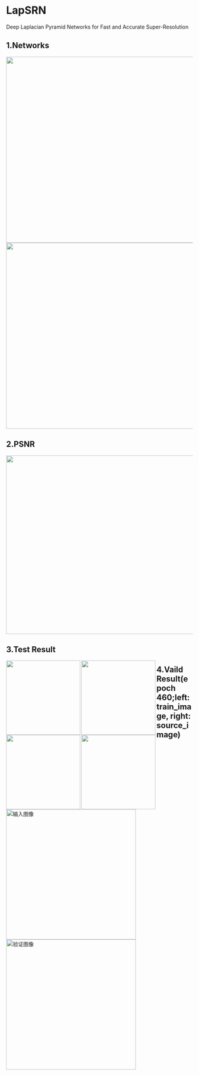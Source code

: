 # LapSRN
Deep Laplacian Pyramid Networks for Fast and Accurate Super-Resolution
## 1.Networks
<div>
  <img src="https://github.com/ch135/LapSRN/blob/master/network/1.png" width="900px", height="500px" align="center"/>
  <img src="https://github.com/ch135/LapSRN/blob/master/network/2.png" width="900px", height="500px" align="center"/>
</div>

## 2.PSNR
<div>
  <img src="https://github.com/ch135/LapSRN/blob/master/sample/train/PSNR.png" width="640px" height="480px"/>
</div>

## 3.Test Result
<div>
  <img src="https://github.com/ch135/LapSRN/blob/master/sample/test/test_input0.png" width="200px" height="200px" align="left"/>
  <img src="https://github.com/ch135/LapSRN/blob/master/sample/test/test_output0.png"  width="200px" height="200px" align="left">
  <img src="https://github.com/ch135/LapSRN/blob/master/sample/test/test_input1.png" width="200px" height="200px" align="left"/>
  <img src="https://github.com/ch135/LapSRN/blob/master/sample/test/test_output1.png"  width="200px" height="200px" align="left">
</div>

## 4.Vaild Result(epoch 460;left: train_image, right: source_image)
<div>
    <img src="https://github.com/ch135/LapSRN/blob/master/sample/train/train_sample_output.png" width="350px" height="350px" align="left" alt="输入图像"/>
    <img src="https://github.com/ch135/LapSRN/blob/master/sample/train/train_predict_460.png" width="350px" height="350px" align="left" alt="验证图像"/>
</div>
